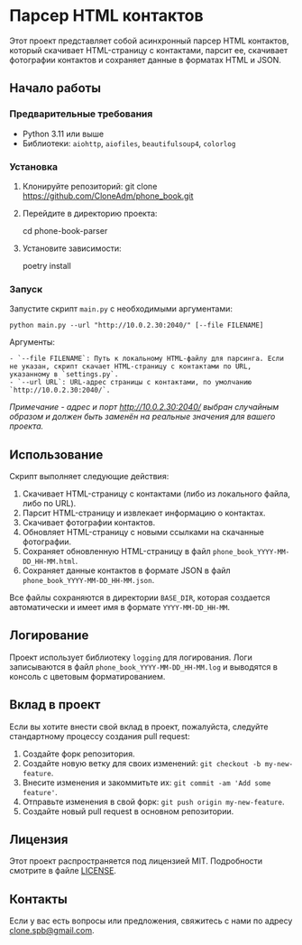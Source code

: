 # Парсер HTML контактов

Этот проект представляет собой асинхронный парсер HTML контактов, который скачивает HTML-страницу с контактами, парсит ее, скачивает фотографии контактов и сохраняет данные в
форматах HTML и JSON.

## Начало работы

### Предварительные требования

- Python 3.11 или выше
- Библиотеки: `aiohttp`, `aiofiles`, `beautifulsoup4`, `colorlog`

### Установка

1. Клонируйте репозиторий:
   git clone https://github.com/CloneAdm/phone_book.git

2. Перейдите в директорию проекта:

    cd phone-book-parser

3. Установите зависимости:

    poetry install

### Запуск

Запустите скрипт `main.py` с необходимыми аргументами:

    python main.py --url "http://10.0.2.30:2040/" [--file FILENAME]

Аргументы:

    - `--file FILENAME`: Путь к локальному HTML-файлу для парсинга. Если не указан, скрипт скачает HTML-страницу с контактами по URL, указанному в `settings.py`.
    - `--url URL`: URL-адрес страницы с контактами, по умолчанию `http://10.0.2.30:2040/`.

_Примечание - адрес и порт http://10.0.2.30:2040/ выбран случайным образом и должен быть заменён на реальные значения для вашего проекта._

## Использование

Скрипт выполняет следующие действия:

1. Скачивает HTML-страницу с контактами (либо из локального файла, либо по URL).
2. Парсит HTML-страницу и извлекает информацию о контактах.
3. Скачивает фотографии контактов.
4. Обновляет HTML-страницу с новыми ссылками на скачанные фотографии.
5. Сохраняет обновленную HTML-страницу в файл `phone_book_YYYY-MM-DD_HH-MM.html`.
6. Сохраняет данные контактов в формате JSON в файл `phone_book_YYYY-MM-DD_HH-MM.json`.

Все файлы сохраняются в директории `BASE_DIR`, которая создается автоматически и имеет имя в формате `YYYY-MM-DD_HH-MM`.

## Логирование

Проект использует библиотеку `logging` для логирования. Логи записываются в файл `phone_book_YYYY-MM-DD_HH-MM.log` и выводятся в консоль с цветовым форматированием.

## Вклад в проект

Если вы хотите внести свой вклад в проект, пожалуйста, следуйте стандартному процессу создания pull request:

1. Создайте форк репозитория.
2. Создайте новую ветку для своих изменений: `git checkout -b my-new-feature`.
3. Внесите изменения и закоммитьте их: `git commit -am 'Add some feature'`.
4. Отправьте изменения в свой форк: `git push origin my-new-feature`.
5. Создайте новый pull request в основном репозитории.

## Лицензия

Этот проект распространяется под лицензией MIT. Подробности смотрите в файле [LICENSE](LICENSE).

## Контакты

Если у вас есть вопросы или предложения, свяжитесь с нами по адресу [clone.spb@gmail.com](mailto:clone.spb@gmail.com).

